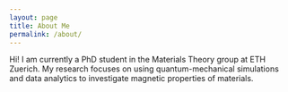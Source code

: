 ```yaml
---
layout: page
title: About Me
permalink: /about/
---
```


Hi! I am currently a PhD student in the Materials Theory group at ETH Zuerich. My research focuses on using quantum-mechanical simulations and data analytics to investigate magnetic properties of materials. 
